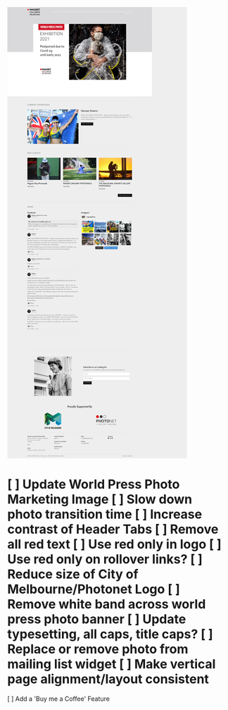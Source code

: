 ![](2021-11-27-12-11-31.png)

[ ] Update World Press Photo Marketing Image
[ ] Slow down photo transition time
[ ] Increase contrast of Header Tabs
[ ] Remove all red text
[ ] Use red only in logo
[ ] Use red only on rollover links?
[ ] Reduce size of City of Melbourne/Photonet Logo
[ ] Remove white band across world press photo banner
[ ] Update typesetting, all caps, title caps?
[ ] Replace or remove photo from mailing list widget
[ ] Make vertical page alignment/layout consistent
=====
[ ] Add a 'Buy me a Coffee' Feature